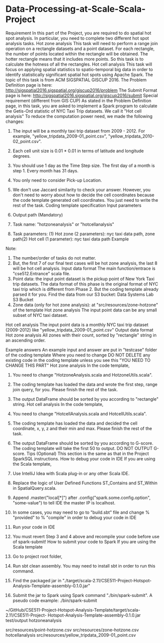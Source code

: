 # Data-Processing-at-Scale-Scala-Project

Requirement
In this part of the Project, you are required to do spatial hot spot analysis. In particular, you need
to complete two different hot spot analysis tasks.
Hot zone analysis
This task will need to perform a range join operation on a rectangle datasets and a point
dataset. For each rectangle, the number of points located within the rectangle will be obtained.
The hotter rectangle means that it includes more points. So this task is to calculate the hotness
of all the rectangles.
Hot cell analysis
This task will focus on applying spatial statistics to spatio-temporal big data in order to identify
statistically significant spatial hot spots using Apache Spark. The topic of this task is from ACM
SIGSPATIAL GISCUP 2016.
The Problem Definition page is here: http://sigspatial2016.sigspatial.org/giscup2016/problem
The Submit Format page is here: http://sigspatial2016.sigspatial.org/giscup2016/submit
Special requirement (different from GIS CUP)
As stated in the Problem Definition page, in this task, you are asked to implement a Spark
program to calculate the Getis-Ord statistic of NYC Taxi Trip datasets. We call it "Hot cell
analysis"
To reduce the computation power need, we made the following changes:
1. The input will be a monthly taxi trip dataset from 2009 - 2012. For example,
"yellow_tripdata_2009-01_point.csv", "yellow_tripdata_2010-02_point.csv".
2. Each cell unit size is 0.01 * 0.01 in terms of latitude and longitude degrees.
3. You should use 1 day as the Time Step size. The first day of a month is step 1. Every
month has 31 days.
4. You only need to consider Pick-up Location.

5. We don't use Jaccard similarity to check your answer. However, you don't need to worry
about how to decide the cell coordinates because the code template generated cell
coordinates. You just need to write the rest of the task.
Coding template specification
Input parameters
1. Output path (Mandatory)
2. Task name: "hotzoneanalysis" or "hotcellanalysis"
3. Task parameters: (1) Hot zone (2 parameters): nyc taxi data path, zone path(2) Hot cell
(1 parameter): nyc taxi data path
Example

Note:
1. The number/order of tasks do not matter.
2. But, the first 7 of our final test cases will be hot zone analysis, the last 8 will be hot cell
analysis.
Input data format
The main function/entrace is "cse512.Entrance" scala file.
1. Point data: the input point dataset is the pickup point of New York Taxi trip datasets. The
data format of this phase is the original format of NYC taxi trip which is different from
Phase 2. But the coding template already parsed it for you. Find the data from our S3
bucket: Data Systems Lab S3 Bucket
2. Zone data (only for hot zone analysis): at "src/resources/zone-hotzone" of the template
Hot zone analysis
The input point data can be any small subset of NYC taxi dataset.

Hot cell analysis
The input point data is a monthly NYC taxi trip dataset (2009-2012) like
"yellow_tripdata_2009-01_point.csv"
Output data format
Hot zone analysis
All zones with their count, sorted by "rectangle" string in an ascending order.

Example answers
An example input and answer are put in "testcase" folder of the coding template
Where you need to change
DO NOT DELETE any existing code in the coding template unless you see this "YOU NEED TO
CHANGE THIS PART"
Hot zone analysis
In the code template,
1. You need to change "HotzoneAnalysis.scala and HotzoneUtils.scala".
2. The coding template has loaded the data and wrote the first step, range join query, for
you. Please finish the rest of the task.
3. The output DataFrame should be sorted by you according to "rectangle" string.
Hot cell analysis
In the code template,
1. You need to change "HotcellAnalysis.scala and HotcellUtils.scala".
2. The coding template has loaded the data and decided the cell coordinate, x, y, z and
their min and max. Please finish the rest of the task.

3. The output DataFrame should be sorted by you according to G-score. The coding
template will take the first 50 to output. DO NOT OUTPUT G-score.
Tips (Optional)
This section is the same as that in the Project SparkSQL instructions.
How to debug your code in IDE
If you are using the Scala template,
1. Use IntelliJ Idea with Scala plug-in or any other Scala IDE.
2. Replace the logic of User Defined Functions ST_Contains and ST_Within in
SpatialQuery.scala.
3. Append .master("local[*]") after .config("spark.some.config.option", "some-value") to tell
IDE the master IP is localhost.
4. In some cases, you may need to go to "build.sbt" file and change % "provided" to %
"compile" in order to debug your code in IDE
5. Run your code in IDE
6. You must revert Step 3 and 4 above and recompile your code before use of
spark-submit!
How to submit your code to Spark
If you are using the Scala template
1. Go to project root folder,
2. Run sbt clean assembly. You may need to install sbt in order to run this command.
3. Find the packaged jar in
"./target/scala-2.11/CSE511-Project-Hotspot-Analysis-Template-assembly-0.1.0.jar"
4. Submit the jar to Spark using Spark command "./bin/spark-submit". A pseudo code
example: ./bin/spark-submit

~/GitHub/CSE511-Project-Hotspot-Analysis-Template/target/scala-2.11/CSE511-Project-
Hotspot-Analysis-Template-assembly-0.1.0.jar test/output hotzoneanalysis

src/resources/point-hotzone.csv src/resources/zone-hotzone.csv hotcellanalysis
src/resources/yellow_tripdata_2009-01_point.csv

